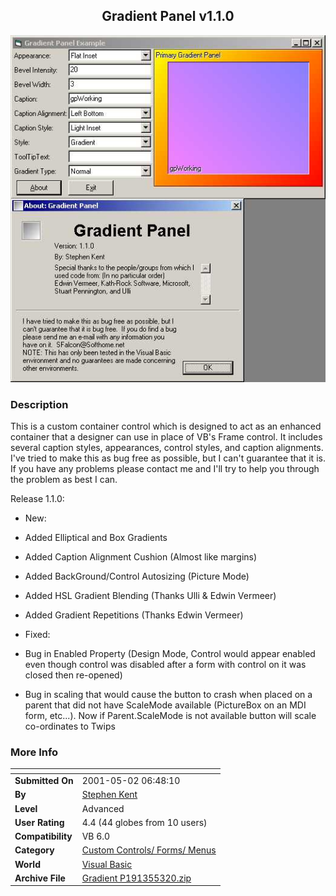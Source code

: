 ﻿<div align="center">

## Gradient Panel v1\.1\.0

<img src="PIC20015161916383.jpg">
</div>

### Description

This is a custom container control which is designed to act as an enhanced container that a designer can use in place of VB's Frame control. It includes several caption styles, appearances, control styles, and caption alignments. I've tried to make this as bug free as possible, but I can't guarantee that it is. If you have any problems please contact me and I'll try to help you through the problem as best I can.

Release 1.1.0:

+ New:

- Added Elliptical and Box Gradients

- Added Caption Alignment Cushion (Almost like margins)

- Added BackGround/Control Autosizing (Picture Mode)

- Added HSL Gradient Blending (Thanks Ulli & Edwin Vermeer)

- Added Gradient Repetitions (Thanks Edwin Vermeer)

+ Fixed:

- Bug in Enabled Property (Design Mode, Control would appear enabled even though control was disabled after a form with control on it was closed then re-opened)

- Bug in scaling that would cause the button to crash when placed on a parent that did not have ScaleMode available (PictureBox on an MDI form, etc...). Now if Parent.ScaleMode is not available button will scale co-ordinates to Twips
 
### More Info
 


<span>             |<span>
---                |---
**Submitted On**   |2001-05-02 06:48:10
**By**             |[Stephen Kent](https://github.com/Planet-Source-Code/PSCIndex/blob/master/ByAuthor/stephen-kent.md)
**Level**          |Advanced
**User Rating**    |4.4 (44 globes from 10 users)
**Compatibility**  |VB 6\.0
**Category**       |[Custom Controls/ Forms/  Menus](https://github.com/Planet-Source-Code/PSCIndex/blob/master/ByCategory/custom-controls-forms-menus__1-4.md)
**World**          |[Visual Basic](https://github.com/Planet-Source-Code/PSCIndex/blob/master/ByWorld/visual-basic.md)
**Archive File**   |[Gradient P191355320\.zip](https://github.com/Planet-Source-Code/stephen-kent-gradient-panel-v1-1-0__1-22841/archive/master.zip)








